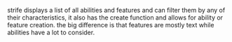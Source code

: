strife displays a list of all abilities and features and can filter them by any of their characteristics, it also has the create function and allows for ability or feature creation. the big difference is that features are mostly text while abilities have a lot to consider.